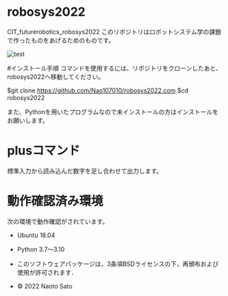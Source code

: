 # robosys2022

CIT_futurerobotics_robosys2022
このリポジトリはロボットシステム学の課題で作ったものをあげるためのものです。

![test](https://github.com/Nao107010/robosys2022/actions/workflows/test.yml/badge.svg)

#インストール手順
コマンドを使用するには、リポジトリをクローンしたあと、robosys2022へ移動してください。

$git clone https://github.com/Nao107010/robosys2022.com
$cd robosys2022

また、Pythonを用いたプログラムなので未インストールの方はインストールをお願いします。

# plusコマンド

標準入力から読み込んだ数字を足し合わせて出力します。

# 動作確認済み環境
次の環境で動作確認がされています。
* Ubuntu 18.04
* Python 3.7～3.10 


* このソフトウェアパッケージは，3条項BSDライセンスの下，再頒布および使用が許可されます．
* © 2022 Naoto Sato

